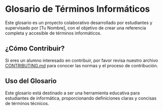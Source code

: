 # Glosario de Términos Informáticos

Este glosario es un proyecto colaborativo desarrollado por estudiantes y supervisado por [Tu Nombre], con el objetivo de crear una referencia completa y accesible de términos informáticos.

## ¿Cómo Contribuir?

Si eres un alumno interesado en contribuir, por favor revisa nuestro archivo [CONTRIBUTING.md](enlace-al-archivo) para conocer las normas y el proceso de contribución.

## Uso del Glosario

Este glosario está destinado a ser una herramienta educativa para estudiantes de informática, proporcionando definiciones claras y concisas de términos técnicos.
